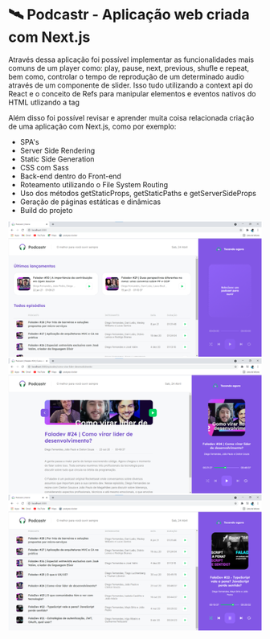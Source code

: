 # 🛰️ Podcastr - Aplicação web criada com Next.js

Através dessa aplicação foi possível implementar as funcionalidades mais comuns de um player como: play, pause, next, previous, shufle e repeat, bem como, controlar o tempo de reprodução de um determinado audio através de um componente de slider. Isso tudo utilizando a context api do React e o conceito de Refs para manipular elementos e eventos nativos do HTML utlizando a tag <audio />.

Além disso foi possível revisar e aprender muita coisa relacionada criação de uma aplicação com Next.js, como por exemplo:  
 - SPA's
 - Server Side Rendering
 - Static Side Generation
 - CSS com Sass
 - Back-end dentro do Front-end
 - Roteamento utilizando o File System Routing
 - Uso dos métodos getStaticProps, getStaticPaths e getServerSideProps
 - Geração de páginas estáticas e dinâmicas
 - Build do projeto 

![](image1.png)
![](image2.png)
![](image3.png)
